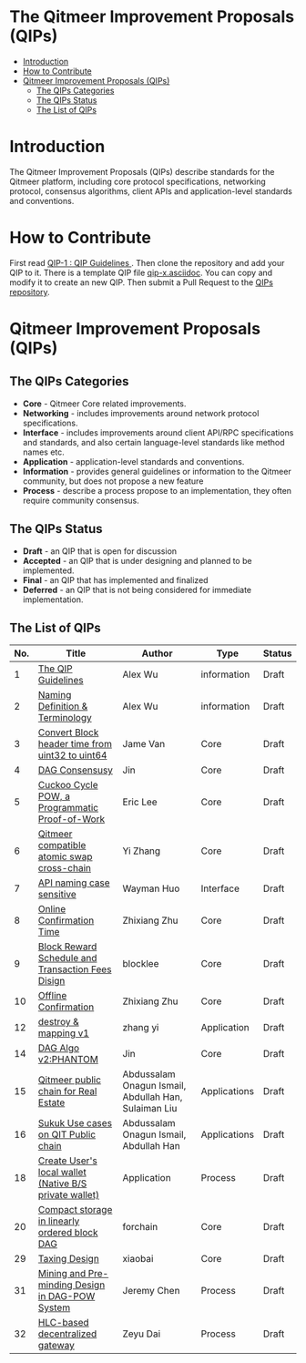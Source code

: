 # The Qitmeer Improvement Proposals (QIPs)

  * [Introduction](#introduction)
  * [How to Contribute](#how-to-contribute)
  * [Qitmeer Improvement Proposals (QIPs)](#Qitmeer-improvement-proposals-qips)
     * [The QIPs Categories](#the-qips-categories)
     * [The QIPs Status](#the-qips-status)
     * [The List of QIPs](#the-list-of-qips)

# Introduction
The Qitmeer Improvement Proposals (QIPs) describe standards for the Qitmeer platform, including core protocol specifications, networking protocol, consensus algorithms, client APIs and application-level standards and conventions.

# How to Contribute
First read [QIP-1 : QIP Guidelines ](qips/qip-0001.asciidoc). Then clone the repository and add your QIP to it. There is a template QIP file [qip-x.asciidoc](qips/qip-x.asciidoc). You can copy and modify it to create an new QIP. Then submit a Pull Request to the [QIPs repository](https://github.com/Qitmeer/qips).

# Qitmeer Improvement Proposals (QIPs)

## The QIPs Categories
  * **Core** - Qitmeer Core related improvements.
  * **Networking** - includes improvements around network protocol specifications.
  * **Interface** - includes improvements around client API/RPC specifications and standards, and also certain language-level standards like method names etc.
  * **Application** - application-level standards and conventions.
  * **Information** - provides general guidelines or information to the Qitmeer community, but does not propose a new feature
  * **Process** - describe a process propose to an implementation, they often require community consensus.

## The QIPs Status
  * **Draft** - an QIP that is open for discussion
  * **Accepted** - an QIP that is under designing and planned to be implemented.
  * **Final** - an QIP that has implemented and finalized
  * **Deferred** - an QIP that is not being considered for immediate implementation.

## The List of QIPs

| No. | Title                                                       | Author     | Type         | Status     |
|-----| ----------------------------------------------------------- | ---------- | ------------ | ---------- |
| 1   | [The QIP Guidelines](qips/qip-0001.asciidoc)                | Alex Wu    | information  | Draft      |
| 2   | [Naming Definition & Terminology](qips/qip-0002.asciidoc)   | Alex Wu    | information  | Draft      |
| 3   | [Convert Block header time from uint32 to uint64](qips/qip-0003.asciidoc) | Jame Van  | Core  | Draft      |
| 4   | [DAG Consensusy](qips/qip-0004.asciidoc)                                  | Jin       | Core  | Draft      |
| 5   | [Cuckoo Cycle POW, a Programmatic Proof-of-Work](qips/qip-0005.asciidoc)  | Eric Lee  | Core  | Draft      |
| 6   | [Qitmeer compatible atomic swap cross-chain](qips/qip-0006.asciidoc) | Yi Zhang | Core | Draft |
| 7   | [API naming case sensitive](qips/qip-0007.asciidoc)         | Wayman Huo  | Interface | Draft |
| 8   | [Online Confirmation Time](qips/qip-0008.asciidoc)         | Zhixiang Zhu  | Core | Draft |
| 9   | [Block Reward Schedule and Transaction Fees Disign](qips/qip-0009.asciidoc) | blocklee | Core | Draft|
| 10  | [Offline Confirmation](qips/qip-0010.asciidoc)         | Zhixiang Zhu  | Core | Draft |
| 12  | [destroy & mapping v1](qips/qip-0012.asciidoc)         | zhang yi  | Application | Draft |
| 14  | [DAG Algo v2:PHANTOM](qips/qip-0014.asciidoc)         | Jin  | Core | Draft |
| 15  | [Qitmeer public chain for Real Estate](qips/qip-0015.md) |Abdussalam Onagun Ismail, Abdullah Han, Sulaiman Liu | Applications | Draft|
| 16  | [Sukuk Use cases on QIT Public chain](qips/qip-0016.md) |Abdussalam Onagun Ismail, Abdullah Han | Applications | Draft|
| 18  | [Create User's local wallet (Native B/S private wallet)](qips/qip-0018.md) | Application | Process | Draft|
| 20   | [Compact storage in linearly ordered block DAG](qips/qip-0020.md) | forchain | Core | Draft|
| 29   | [Taxing Design](qips/qip-0029.md) | xiaobai | Core | Draft|
| 31  | [Mining and Pre-minding Design in DAG-POW System](qips/qip-0031.md)         | Jeremy Chen | Process | Draft |
| 32  | [HLC-based decentralized gateway](qips/qip-0032.md)         | Zeyu Dai | Process | Draft |


